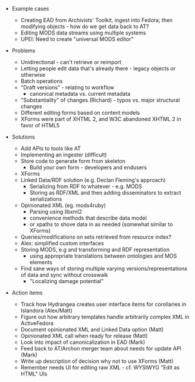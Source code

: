 * Example cases
	* Creating EAD from Archivists' Toolkit, ingest into Fedora; then modifying objects - how do we get data back to AT?
	* Editing MODS data streams using multiple systems
	* UPEI: Need to create "universal MODS editor"

* Problems
	* Unidirectional - can't retrieve or reimport
	* Letting people edit data that's already there - legacy objects or otherwise
	* Batch operations
	* "Draft versions" - relating to workflow
		* canonical metadata vs. current metadata
	* "Substantiality" of changes (Richard) - typos vs. major structural changes
	* Different editing forms based on content models
	* XForms were part of XHTML 2, and W3C abandoned XHTML 2 in favor of HTML5

* Solutions
	* Add APIs to tools like AT
	* Implementing an ingester (difficult)
	* Store code to generate form from skeleton
		* Build your own form - developers and endusers
	* XForms
	* Linked Data/RDF solution (e.g. Declan Fleming's approach)
		* Serializing from RDF to whatever - e.g. MODS
		* Storing as RDF/XML and then adding disseminators to extract serializations
	* Opinionated XML (eg. mods4ruby)
		* Parsing using libxml2
		* convenience methods that describe data model
		* or xpaths to shove data in as needed (somewhat similar to XForms)
	* Queries/modifications on sets retrieved from resource index?
	* Alex: simplified custom interfaces
	* Storing MODS, e.g and transforming and RDF representation
		* using appropriate translations between ontologies and MOS elements
	* Find sane ways of storing multiple varying versions/representations of data and sync without crosswalk
		* "Localizing damage potential"
	
* Action items
	* Track how Hydrangea creates user interface items for corollaries in Islandora (Alex/Matt)
	* Figure out how arbitrary templates handle arbitrarily complex XML in ActiveFedora
    * Document opinionated XML and Linked Data option (Matt)
	* Opinionated XML call when ready for release (Matt)
	* Look into impact of canonicalization in EAD (Mark)
	* Feed back to AT/Archon merger team about needs for update API (Mark)
	* Write up description of decision why not to use XForms (Matt)
	* Remember needs UI for editing raw XML - cf. WYSIWYG "Edit as HTML" UIs
	
	